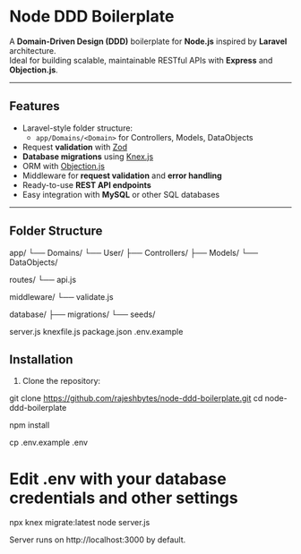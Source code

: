 # Node DDD Boilerplate

A **Domain-Driven Design (DDD)** boilerplate for **Node.js** inspired by **Laravel** architecture.  
Ideal for building scalable, maintainable RESTful APIs with **Express** and **Objection.js**.

---

## Features

- Laravel-style folder structure:
  - `app/Domains/<Domain>` for Controllers, Models, DataObjects
- Request **validation** with [Zod](https://github.com/colinhacks/zod)
- **Database migrations** using [Knex.js](http://knexjs.org/)
- ORM with [Objection.js](https://vincit.github.io/objection.js/)
- Middleware for **request validation** and **error handling**
- Ready-to-use **REST API endpoints**
- Easy integration with **MySQL** or other SQL databases

---

## Folder Structure

app/
└── Domains/
└── User/
├── Controllers/
├── Models/
└── DataObjects/

routes/
└── api.js

middleware/
└── validate.js

database/
├── migrations/
└── seeds/

server.js
knexfile.js
package.json
.env.example

## Installation

1. Clone the repository:

git clone https://github.com/rajeshbytes/node-ddd-boilerplate.git
cd node-ddd-boilerplate

npm install

cp .env.example .env
# Edit .env with your database credentials and other settings

npx knex migrate:latest
node server.js

Server runs on http://localhost:3000 by default.


